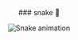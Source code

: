 <div align="center">
 ### snake 🐍

<!-- platane/snk works, it just puts it on a new branch -->
![Snake animation](https://github.com/Matheuskoller/Matheuskoller/blob/output/github-contribution-grid-snake.svg)
</div>
